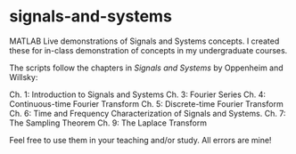 # signals-and-systems

MATLAB Live demonstrations of Signals and Systems concepts. I created these for in-class demonstration of concepts in my undergraduate courses.

The scripts follow the chapters in *Signals and Systems* by Oppenheim and Willsky:

Ch. 1: Introduction to Signals and Systems
Ch. 3: Fourier Series
Ch. 4: Continuous-time Fourier Transform
Ch. 5: Discrete-time Fourier Transform
Ch. 6: Time and Frequency Characterization of Signals and Systems. 
Ch. 7: The Sampling Theorem
Ch. 9: The Laplace Transform

Feel free to use them in your teaching and/or study. All errors are mine!
